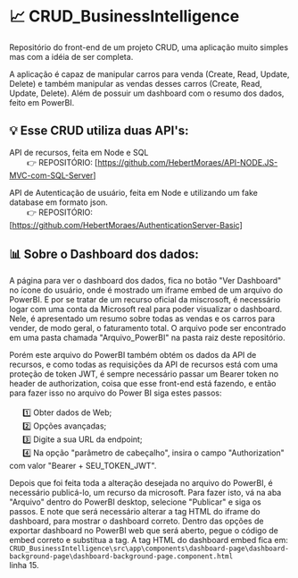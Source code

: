 # :chart_with_upwards_trend: CRUD_BusinessIntelligence
 
Repositório do front-end de um projeto CRUD, uma aplicação muito simples mas com a idéia de ser completa.

A aplicação é capaz de manipular carros para venda (Create, Read, Update, Delete) e também manipular as vendas desses carros (Create, Read, Update, Delete). Além de possuir um dashboard com o resumo dos dados, feito em PowerBI.

## :bulb: Esse CRUD utiliza duas API's:

API de recursos, feita em Node e SQL <br>
&nbsp; &nbsp; &nbsp; &nbsp; :point_right: REPOSITÓRIO: [https://github.com/HebertMoraes/API-NODE.JS-MVC-com-SQL-Server]

API de Autenticação de usuário, feita em Node e utilizando um fake database em formato json. <br>
&nbsp; &nbsp; &nbsp; &nbsp; :point_right: REPOSITÓRIO: [https://github.com/HebertMoraes/AuthenticationServer-Basic]
      
## :bar_chart: Sobre o Dashboard dos dados:

A página para ver o dashboard dos dados, fica no botão "Ver Dashboard" no ícone do usuário, onde é mostrado um iframe embed de um arquivo do PowerBI. E por se tratar de um recurso oficial da miscrosoft, é necessário logar com uma conta da Microsoft real para poder visualizar o dashboard. Nele, é apresentado um resumo sobre todas as vendas e os carros para vender, de modo geral, o faturamento total. O arquivo pode ser encontrado em uma pasta chamada "Arquivo_PowerBI" na pasta raiz deste repositório.

Porém este arquivo do PowerBI também obtém os dados da API de recursos, e como todas as requisições da API de recursos está com uma proteção de token JWT, é sempre necessário passar um Bearer token no header de authorization, coisa que esse front-end está fazendo, e então para fazer isso no arquivo do Power BI siga estes passos: <br> <br>
&nbsp; &nbsp; &nbsp; 1️⃣ Obter dados de Web; <br>
&nbsp; &nbsp; &nbsp; 2️⃣ Opções avançadas; <br>
&nbsp; &nbsp; &nbsp; 3️⃣ Digite a sua URL da endpoint; <br>
&nbsp; &nbsp; &nbsp; 4️⃣ Na opção "parâmetro de cabeçalho", insira o campo "Authorization" com valor "Bearer + SEU_TOKEN_JWT". <br>
  
Depois que foi feita toda a alteração desejada no arquivo do PowerBI, é necessário publicá-lo, um recurso da microsoft. Para fazer isto, vá na aba "Arquivo" dentro do PowerBI desktop, selecione "Publicar" e siga os passos. E note que será necessário alterar a tag HTML do iframe do dashboard, para mostrar o dashboard correto. Dentro das opções de exportar dashboard no PowerBI web que será aberto, pegue o código de embed correto e substitua a tag. A tag HTML do dashboard embed fica em: <br> 
`CRUD_BusinessIntelligence\src\app\components\dashboard-page\dashboard-background-page\dashboard-background-page.component.html` <br> 
linha 15.

